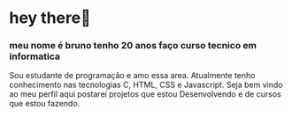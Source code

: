 # hey there👋
 
### meu nome é bruno tenho 20 anos faço curso tecnico em informatica 
Sou estudante de programação e amo essa area.
Atualmente tenho conhecimento nas tecnologias C, HTML, CSS e 
Javascript.
Seja bem vindo ao meu perfil aqui postarei projetos que estou
Desenvolvendo e de cursos que estou fazendo.


